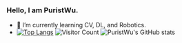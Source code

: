 ### Hello, I am PuristWu.


- 🌱 I’m currently learning CV, DL, and Robotics.
- [![Top Langs](https://github-readme-stats.vercel.app/api/top-langs/?username=PuristWu)](https://github.com/PuristWu/github-readme-stats)
![Visitor Count](https://profile-counter.glitch.me/PuristWu/count.svg)
![PuristWu's GitHub stats](https://github-readme-stats.vercel.app/api?username=PuristWu&show_icons=true&theme=tokyonight)
